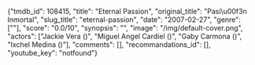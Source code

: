 {"tmdb_id": 108415, "title": "Eternal Passion", "original_title": "Pasi\u00f3n Inmortal", "slug_title": "eternal-passion", "date": "2007-02-27", "genre": [""], "score": "0.0/10", "synopsis": "", "image": "/img/default-cover.png", "actors": ["Jackie Vera ()", "Miguel Angel Cardiel ()", "Gaby Carmona ()", "Ixchel Medina ()"], "comments": [], "recommandations_id": [], "youtube_key": "notfound"}